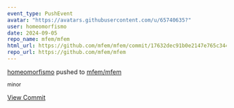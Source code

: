 ```yaml
---
event_type: PushEvent
avatar: "https://avatars.githubusercontent.com/u/65740635?"
user: homeomorfismo
date: 2024-09-05
repo_name: mfem/mfem
html_url: https://github.com/mfem/mfem/commit/17632dec91b0e2147e765c344faaf4619bc0c748
repo_url: https://github.com/mfem/mfem
---
```


<a href='https://github.com/homeomorfismo' target='_blank'>homeomorfismo</a> pushed to <a href='https://github.com/mfem/mfem' target='_blank'>mfem/mfem</a>

<small>minor</small>

<a href='https://github.com/mfem/mfem/commit/17632dec91b0e2147e765c344faaf4619bc0c748' target='_blank'>View Commit</a>